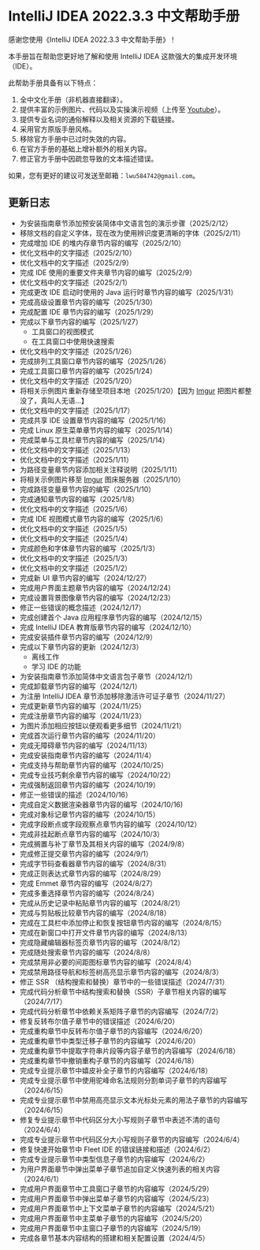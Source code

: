 # IntelliJ IDEA 2022.3.3 中文帮助手册

感谢您使用《IntelliJ IDEA 2022.3.3 中文帮助手册》！

本手册旨在帮助您更好地了解和使用 IntelliJ IDEA 这款强大的集成开发环境（IDE）。 

此帮助手册具备有以下特点：

1. 全中文化手册（非机器直接翻译）。
2. 提供丰富的示例图片、代码以及实操演示视频（上传至 [Youtube](https://www.youtube.com/)）。
3. 提供专业名词的通俗解释以及相关资源的下载链接。
4. 采用官方原版手册风格。 
5. 移除官方手册中已过时失效的内容。
6. 在官方手册的基础上增补额外的相关内容。
7. 修正官方手册中因疏忽导致的文本描述错误。

如果，您有更好的建议可发送至邮箱：`lwu584742@gmail.com`。

## 更新日志
 - 为安装指南章节添加预安装简体中文语言包的演示步骤（2025/2/12）
 - 移除文档的自定义字体，现在改为使用辨识度更清晰的字体（2025/2/11）
 - 完成增加 IDE 的堆内存章节内容的编写（2025/2/10）
 - 优化文档中的文字描述（2025/2/10）
 - 优化文档中的文字描述（2025/2/9）
 - 完成 IDE 使用的重要文件夹章节内容的编写（2025/2/9）
 - 优化文档中的文字描述（2025/2/1）
 - 完成更改 IDE 启动时使用的 Java 运行时章节内容的编写（2025/1/31）
 - 完成高级设置章节内容的编写（2025/1/30）
 - 完成配置 IDE 章节内容的编写（2025/1/29）
 - 完成以下章节内容的编写（2025/1/27）
   - 工具窗口的视图模式
   - 在工具窗口中使用快速搜索
 - 优化文档中的文字描述（2025/1/26）
 - 完成排列工具窗口章节内容的编写（2025/1/26）
 - 完成工具窗口章节内容的编写（2025/1/24）
 - 优化文档中的文字描述（2025/1/20）
 - 将相关示例图片重新存储至项目本地（2025/1/20）【因为 [Imgur](https://imgur.com/) 把图片都整没了，真叫人无语...】
 - 优化文档中的文字描述（2025/1/17）
 - 完成共享 IDE 设置章节内容的编写（2025/1/16）
 - 完成 Linux 原生菜单章节内容的编写（2025/1/14）
 - 完成菜单与工具栏章节内容的编写（2025/1/14）
 - 优化文档中的文字描述（2025/1/13）
 - 优化文档中的文字描述（2025/1/11）
 - 为路径变量章节内容添加相关注释说明（2025/1/11）
 - 将相关示例图片移至 [Imgur](https://imgur.com/) 图床服务器（2025/1/10）
 - 完成路径变量章节内容的编写（2025/1/10）
 - 完成通知章节内容的编写（2025/1/8）
 - 优化文档中的文字描述（2025/1/6）
 - 完成 IDE 视图模式章节内容的编写（2025/1/6）
 - 优化文档中的文字描述（2025/1/5）
 - 优化文档中的文字描述（2025/1/4）
 - 完成颜色和字体章节内容的编写（2025/1/3）
 - 优化文档中的文字描述（2025/1/3）
 - 优化文档中的文字描述（2025/1/2）
 - 完成新 UI 章节内容的编写（2024/12/27）
 - 完成用户界面主题章节内容的编写（2024/12/24）
 - 完成设置背景图像章节内容的编写（2024/12/23）
 - 修正一些错误的概念描述（2024/12/17）
 - 完成创建首个 Java 应用程序章节内容的编写（2024/12/15）
 - 完成 IntelliJ IDEA 教育版章节内容的编写（2024/12/10）
 - 完成安装插件章节内容的编写（2024/12/9）
 - 完成以下章节内容的更新（2024/12/3）
   - 离线工作
   - 学习 IDE 的功能
 - 为安装指南章节添加简体中文语言包子章节（2024/12/1）
 - 完成卸载章节内容的编写（2024/12/1）
 - 为注册 IntelliJ IDEA 章节添加移除激活许可证子章节（2024/11/27）
 - 完成更新章节内容的编写（2024/11/25）
 - 完成注册章节内容的编写（2024/11/23）
 - 为图片添加相应按钮以便观看更多细节（2024/11/21）
 - 完成首次运行章节内容的编写（2024/11/20）
 - 完成无障碍章节内容的编写（2024/11/13）
 - 完成安装指南章节内容的编写（2024/11/4）
 - 完成支持与帮助章节内容的编写（2024/10/25）
 - 完成专业技巧剩余章节内容的编写（2024/10/22）
 - 完成强制返回章节内容的编写（2024/10/19）
 - 修正一些错误的描述（2024/10/16）
 - 完成自定义数据渲染器章节内容的编写（2024/10/16)
 - 完成对象标记章节内容的编写（2024/10/15）
 - 完成字段断点或字段观察点章节内容的编写（2024/10/12）
 - 完成非挂起断点章节内容的编写（2024/10/3）
 - 完成搁置与补丁章节及其相关内容的编写（2024/9/8）
 - 完成修正提交章节内容的编写（2024/9/1）
 - 完成字节码查看器章节内容的编写（2024/8/31）
 - 完成正则表达式章节内容的编写（2024/8/29）
 - 完成 Emmet 章节内容的编写（2024/8/27）
 - 完成多重选择章节内容的编写（2024/8/24）
 - 完成从历史记录中粘贴章节内容的编写（2024/8/21）
 - 完成与剪贴板比较章节内容的编写（2024/8/18）
 - 完成在工具栏中添加停止和恢复按钮章节内容的编写（2024/8/15）
 - 完成在新窗口中打开文件章节内容的编写（2024/8/13）
 - 完成隐藏编辑器标签页章节内容的编写（2024/8/12）
 - 完成随处搜索章节内容的编写（2024/8/8）
 - 完成禁用非必要的间距图标章节内容的编写（2024/8/4）
 - 完成禁用路径导航和标签树高亮显示章节内容的编写（2024/8/3）
 - 修正 SSR （结构搜索和替换）章节中的一些错误描述（2024/7/31）
 - 完成代码分析章节中结构搜索和替换（SSR）子章节相关内容的编写（2024/7/17）
 - 完成代码分析章节中依赖关系矩阵子章节的内容编写（2024/7/2）
 - 修复反转布尔值子章节中的错误描述（2024/6/20）
 - 完成重构章节中反转布尔值子章节的内容编写（2024/6/20）
 - 完成重构章节中类型迁移子章节的内容编写（2024/6/20）
 - 完成重构章节中提取字符串片段等内容子章节的内容编写（2024/6/18）
 - 完成重构章节中撤销重构子章节的内容编写（2024/6/18）
 - 完成专业提示章节中嬉皮补全子章节的内容编写（2024/6/18）
 - 完成专业提示章节中使用驼峰命名法规则分割单词子章节的内容编写（2024/6/15）
 - 完成专业提示章节中禁用高亮显示文本光标处元素的用法子章节的内容编写（2024/6/15）
 - 修复专业提示章节中代码区分大小写规则子章节中表述不清的语句（2024/6/4）
 - 完成专业提示章节中代码区分大小写规则子章节的内容编写（2024/6/4）
 - 修复快速开始章节中 Fleet IDE 的错误链接和描述（2024/6/2）
 - 完成专业提示章节中类型信息子章节的内容编写（2024/6/2）
 - 为用户界面章节中弹出菜单子章节追加自定义快速列表的相关内容（2024/6/1）
 - 完成用户界面章节中工具窗口子章节的内容编写（2024/5/29）
 - 完成用户界面章节中弹出菜单子章节的内容编写（2024/5/23）
 - 完成用户界面章节中上下文菜单子章节的内容编写（2024/5/21）
 - 完成用户界面章节中主菜单子章节的内容编写（2024/5/20）
 - 完成用户界面章节中主窗口子章节的内容编写（2024/5/19）
 - 完成各章节基本内容结构的搭建和相关配置设置（2024/4/5）



